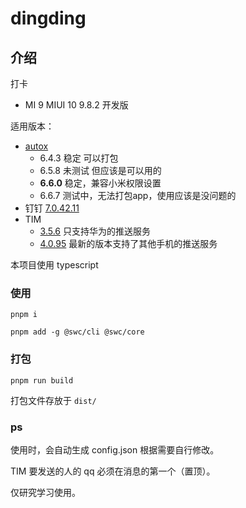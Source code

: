 # dingding

## 介绍

打卡

-   MI 9 MIUI 10 9.8.2 开发版

适用版本：

-   [autox](https://github.com/kkevsekk1/AutoX)
    -  6.4.3 稳定 可以打包
    -  6.5.8 未测试 但应该是可以用的
    -  **6.6.0** 稳定，兼容小米权限设置
    -  6.6.7 测试中，无法打包app，使用应该是没问题的
-   钉钉 [7.0.42.11](https://github.com/zsjsll/js_dingding/releases/download/0.0.1/dingding-7.0.42.11-1068.apk)
-   TIM
    -  [3.5.6](https://github.com/zsjsll/js_dingding/releases/download/0.0.1/TIM-3.5.6-lspatched.apk) 只支持华为的推送服务
    -  [4.0.95](https://github.com/zsjsll/js_dingding/releases/download/0.0.1/TIM-4.0.95-4008.apk) 最新的版本支持了其他手机的推送服务

本项目使用 typescript

### 使用

`pnpm i`

`pnpm add -g @swc/cli @swc/core`

### 打包

`pnpm run build`

打包文件存放于 `dist/`

### ps

使用时，会自动生成 config.json 根据需要自行修改。

TIM 要发送的人的 qq 必须在消息的第一个（置顶）。

仅研究学习使用。
